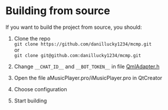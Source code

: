 # Building from source  
If you want to build the project from source, you should:
1. Clone the repo  
`git clone https://github.com/danillucky1234/mcmp.git`  
or  
`git clone git@github.com:danillucky1234/mcmp.git`  

2. Change `__CHAT_ID__` and `__BOT_TOKEN__` in file [QmlAdapter.h](https://github.com/danillucky1234/mcmp/blob/master/common/cpp/qml_adapter/QmlAdapter.h)
3. Open the file aMusicPlayer.pro/iMusicPlayer.pro in QtCreator  
4. Choose configuration  
5. Start building  
